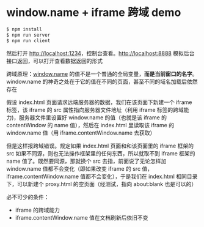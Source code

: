 # window.name + iframe 跨域 demo

```bash
$ npm install
$ npm run server
$ npm run client
```

然后打开 <http://localhost:1234>，控制台查看。<http://localhost:8888> 模拟后台接口返回，可以打开查看数据返回的形式

跨域原理：[window.name](https://developer.mozilla.org/en-US/docs/Web/API/Window/name) 的值不是一个普通的全局变量，**而是当前窗口的名字**。window.name 的神奇之处在于它的值在不同的页面，甚至不同的域名加载后依然存在

假设 index.html 页面请求远端服务器的数据，我们在该页面下新建一个 iframe 标签，该 iframe 的 src 属性指向服务器文件地址（利用 iframe 标签的跨域能力)，服务器文件里设置好 window.name 的值（也就是该 iframe 的 contentWindow 的 name 值），然后在 index.html 里读取该 iframe 的 window.name 值（用 iframe.contentWindow.name 去获取）

但是这样报跨域错误。规定如果 index.html 页面和和该页面里的 iframe 框架的 src 如果不同源，则也无法操作框架里的任何东西，所以就取不到 iframe 框架的 name 值了。既然要同源，那就换个 src 去指，前面说了无论怎样加 window.name 值都不会变化（即如果改变 iframe 的 src 值，iframe.contentWindow.name 值都不会变化），于是我们在 index.html 相同目录下，可以新建个 proxy.html 的空页面（经测试，指向 about:blank 也是可以的）

必不可少的条件：

* iframe 的跨域能力
* iframe.contentWindow.name 值在文档刷新后依旧不变
